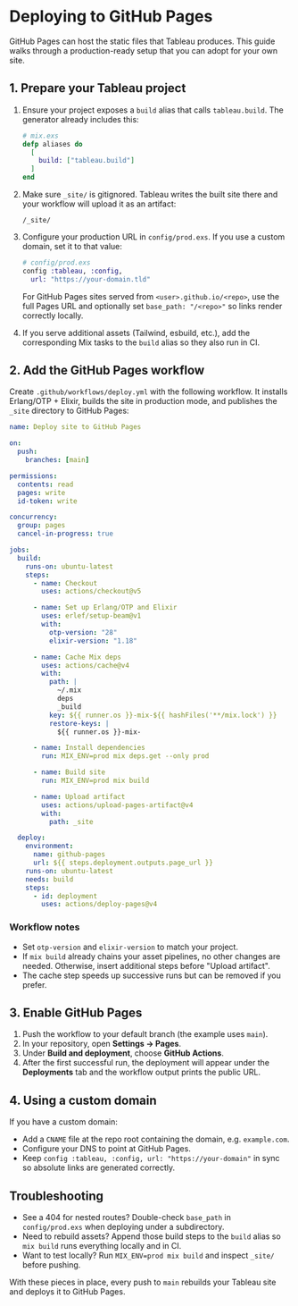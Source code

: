# Deploying to GitHub Pages

GitHub Pages can host the static files that Tableau produces. This guide walks through a production-ready setup that you can adopt for your own site.

## 1. Prepare your Tableau project

1. Ensure your project exposes a `build` alias that calls `tableau.build`. The generator already includes this:

   ```elixir
   # mix.exs
   defp aliases do
     [
       build: ["tableau.build"]
     ]
   end
   ```

2. Make sure `_site/` is gitignored. Tableau writes the built site there and your workflow will upload it as an artifact:

   ```gitignore
   /_site/
   ```

3. Configure your production URL in `config/prod.exs`. If you use a custom domain, set it to that value:

   ```elixir
   # config/prod.exs
   config :tableau, :config,
     url: "https://your-domain.tld"
   ```

   For GitHub Pages sites served from `<user>.github.io/<repo>`, use the full Pages URL and optionally set `base_path: "/<repo>"` so links render correctly locally.

4. If you serve additional assets (Tailwind, esbuild, etc.), add the corresponding Mix tasks to the `build` alias so they also run in CI.

## 2. Add the GitHub Pages workflow

Create `.github/workflows/deploy.yml` with the following workflow. It installs Erlang/OTP + Elixir, builds the site in production mode, and publishes the `_site` directory to GitHub Pages:

```yaml
name: Deploy site to GitHub Pages

on:
  push:
    branches: [main]

permissions:
  contents: read
  pages: write
  id-token: write

concurrency:
  group: pages
  cancel-in-progress: true

jobs:
  build:
    runs-on: ubuntu-latest
    steps:
      - name: Checkout
        uses: actions/checkout@v5

      - name: Set up Erlang/OTP and Elixir
        uses: erlef/setup-beam@v1
        with:
          otp-version: "28"
          elixir-version: "1.18"

      - name: Cache Mix deps
        uses: actions/cache@v4
        with:
          path: |
            ~/.mix
            deps
            _build
          key: ${{ runner.os }}-mix-${{ hashFiles('**/mix.lock') }}
          restore-keys: |
            ${{ runner.os }}-mix-

      - name: Install dependencies
        run: MIX_ENV=prod mix deps.get --only prod

      - name: Build site
        run: MIX_ENV=prod mix build

      - name: Upload artifact
        uses: actions/upload-pages-artifact@v4
        with:
          path: _site

  deploy:
    environment:
      name: github-pages
      url: ${{ steps.deployment.outputs.page_url }}
    runs-on: ubuntu-latest
    needs: build
    steps:
      - id: deployment
        uses: actions/deploy-pages@v4
```

### Workflow notes

- Set `otp-version` and `elixir-version` to match your project.
- If `mix build` already chains your asset pipelines, no other changes are needed. Otherwise, insert additional steps before "Upload artifact".
- The cache step speeds up successive runs but can be removed if you prefer.

## 3. Enable GitHub Pages

1. Push the workflow to your default branch (the example uses `main`).
2. In your repository, open **Settings → Pages**.
3. Under **Build and deployment**, choose **GitHub Actions**.
4. After the first successful run, the deployment will appear under the **Deployments** tab and the workflow output prints the public URL.

## 4. Using a custom domain

If you have a custom domain:

- Add a `CNAME` file at the repo root containing the domain, e.g. `example.com`.
- Configure your DNS to point at GitHub Pages.
- Keep `config :tableau, :config, url: "https://your-domain"` in sync so absolute links are generated correctly.

## Troubleshooting

- See a 404 for nested routes? Double-check `base_path` in `config/prod.exs` when deploying under a subdirectory.
- Need to rebuild assets? Append those build steps to the `build` alias so `mix build` runs everything locally and in CI.
- Want to test locally? Run `MIX_ENV=prod mix build` and inspect `_site/` before pushing.

With these pieces in place, every push to `main` rebuilds your Tableau site and deploys it to GitHub Pages.
